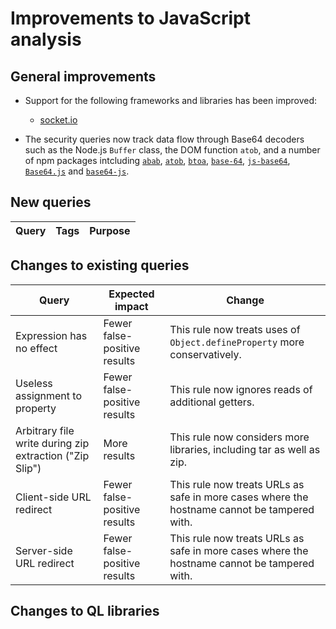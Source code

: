 # Improvements to JavaScript analysis

## General improvements

* Support for the following frameworks and libraries has been improved:
  - [socket.io](http://socket.io)

* The security queries now track data flow through Base64 decoders such as the Node.js `Buffer` class, the DOM function `atob`, and a number of npm packages intcluding [`abab`](https://www.npmjs.com/package/abab), [`atob`](https://www.npmjs.com/package/atob), [`btoa`](https://www.npmjs.com/package/btoa), [`base-64`](https://www.npmjs.com/package/base-64), [`js-base64`](https://www.npmjs.com/package/js-base64), [`Base64.js`](https://www.npmjs.com/package/Base64) and [`base64-js`](https://www.npmjs.com/package/base64-js).


## New queries

| **Query**                                     | **Tags**                                             | **Purpose**                                                                                                                                                                 |
|-----------------------------------------------|------------------------------------------------------|-----------------------------------------------------------------------------------------------------------------------------------------------------------------------------|

## Changes to existing queries

| **Query**                      | **Expected impact**          | **Change**                                                                |
|--------------------------------|------------------------------|---------------------------------------------------------------------------|
| Expression has no effect       | Fewer false-positive results | This rule now treats uses of `Object.defineProperty` more conservatively. |
| Useless assignment to property | Fewer false-positive results | This rule now ignores reads of additional getters. |
| Arbitrary file write during zip extraction ("Zip Slip") | More results | This rule now considers more libraries, including tar as well as zip. |
| Client-side URL redirect       | Fewer false-positive results | This rule now treats URLs as safe in more cases where the hostname cannot be tampered with. |
| Server-side URL redirect       | Fewer false-positive results | This rule now treats URLs as safe in more cases where the hostname cannot be tampered with. |

## Changes to QL libraries
